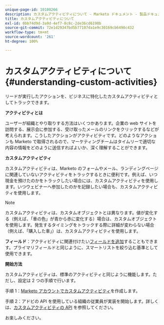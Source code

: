 ```yaml
---
unique-page-id: 10100266
description: カスタムアクティビティについて - Marketo ドキュメント - 製品ドキュメント
title: カスタムアクティビティについて
exl-id: 0bb74d9d-3a9d-4ef7-8c8c-2de36cd6190b
source-git-commit: 72e1d29347bd5b77107da1e9c30169cb6490c432
workflow-type: tm+mt
source-wordcount: '261'
ht-degree: 100%

---
```


# カスタムアクティビティについて {#understanding-custom-activities}

リードが実行したアクションを、ビジネスに特化したカスタムアクティビティとしてトラックできます。

**アクティビティとは**

ユーザーが組織とやり取りする方法はいくつかあります。企業の web サイトを訪問する、展示会に参加する、受け取ったメールのリンクをクリックするなどが考えられます。こうしたアクションがアクティビティです。どのようなアクションも Marketo で取得されるので、マーケティングチームはタイムリーで適切な内容の情報をどのように送信すればよいか、深く理解することができます。

**カスタムアクティビティ**

カスタムアクティビティは、Marketo のフォームやメール、ランディングページに関連していないアクティビティをトラックするときに便利です。例えば、いつ現金を預けたのかをトラックしたい場合には、カスタムアクティビティを使用します。いつウェビナーへ参加したのかを記録したい場合も、カスタムアクティビティを使用します。

>[!NOTE]
>
>カスタムアクティビティは、カスタムオブジェクトとは異なります。値が変化する（例えば、「車の色」が青から赤に変化する）場合は、カスタムオブジェクトを使用します。発生するタイミングをトラックする際に詳細が変わらない場合（例えば、「購入した車」）は、カスタムアクティビティを使用します。

**フィールド**：アクティビティに関連付けたい[フィールドを追加](/help/marketo/product-docs/administration/marketo-custom-activities/add-edit-delete-marketo-custom-activity-fields.md)することもできます。プライマリフィールドと同じように、スマートリストを絞り込む基準として使用できます。

**開始方法**

カスタムアクティビティは、標準のアクティビティと同じように機能します。ただし、設定は 2 つの手順で行います。

手順 1：[Marketo アカウントでカスタムアクティビティ](/help/marketo/product-docs/administration/marketo-custom-activities/create-a-custom-activity.md)を作成します。

手順 2：アドビの API を使用している組織の従業員が実装を開始します。詳しくは、[カスタムアクティビティの API](https://developers.marketo.com/documentation/rest/add-custom-activities/) を参照してください。

お楽しみください。
